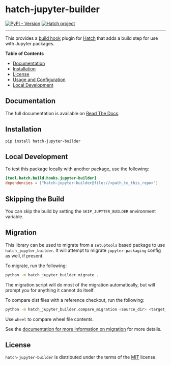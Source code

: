 # hatch-jupyter-builder

[![PyPI - Version](https://img.shields.io/pypi/v/hatch-jupyter-builder.svg)](https://pypi.org/project/hatch-jupyter-builder)
[![Hatch project](https://img.shields.io/badge/%F0%9F%A5%9A-Hatch-4051b5.svg)](https://github.com/pypa/hatch)

______________________________________________________________________

This provides a [build hook](https://hatch.pypa.io/latest/config/build/#build-hooks) plugin for [Hatch](https://github.com/pypa/hatch) that adds a build step for use with Jupyter packages.

**Table of Contents**

- [Documentation](#documentation)
- [Installation](#installation)
- [License](#license)
- [Usage and Configuration](#usage_and_configuration)
- [Local Development](#local_development)

## Documentation

The full documentation is available on [Read The Docs](https://hatch-jupyter-builder.readthedocs.io/en/latest/).

## Installation

```console
pip install hatch-jupyter-builder
```

## Local Development

To test this package locally with another package, use the following:

```toml
[tool.hatch.build.hooks.jupyter-builder]
dependencies = ["hatch-jupyter-builder@file://<path_to_this_repo>"]
```

## Skipping the Build

You can skip the build by setting the `SKIP_JUPYTER_BUILDER` environment
variable.

## Migration

This library can be used to migrate from a `setuptools` based package to
use `hatch_jupyter_builder`. It will attempt to migrate `jupyter-packaging`
config as well, if present.

To migrate, run the following:

```bash
python -m hatch_jupyter_builder.migrate .
```

The migration script will do most of the migration automatically, but
will prompt you for anything it cannot do itself.

To compare dist files with a reference checkout, run the following:

```bash
python -m hatch_jupyter_builder.compare_migration <source_dir> <target_dir> sdist
```

Use `wheel` to compare wheel file contents.

See the [documentation for more information on migration](https://hatch-jupyter-builder.readthedocs.io/en/latest/source/how_to_guides/index.html) for more details.

## License

`hatch-jupyter-builder` is distributed under the terms of the [MIT](https://spdx.org/licenses/MIT.html) license.
